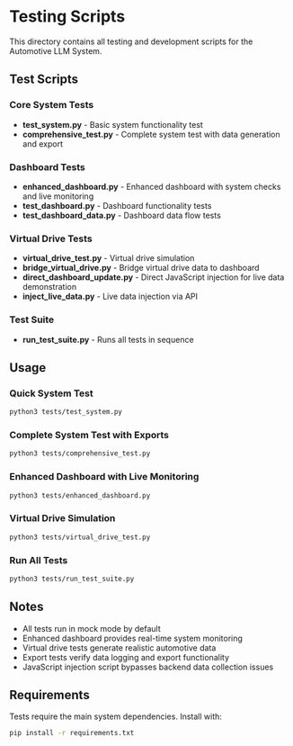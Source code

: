 # Testing Scripts

This directory contains all testing and development scripts for the Automotive LLM System.

## Test Scripts

### Core System Tests
- **test_system.py** - Basic system functionality test
- **comprehensive_test.py** - Complete system test with data generation and export

### Dashboard Tests
- **enhanced_dashboard.py** - Enhanced dashboard with system checks and live monitoring
- **test_dashboard.py** - Dashboard functionality tests
- **test_dashboard_data.py** - Dashboard data flow tests

### Virtual Drive Tests
- **virtual_drive_test.py** - Virtual drive simulation
- **bridge_virtual_drive.py** - Bridge virtual drive data to dashboard
- **direct_dashboard_update.py** - Direct JavaScript injection for live data demonstration
- **inject_live_data.py** - Live data injection via API

### Test Suite
- **run_test_suite.py** - Runs all tests in sequence

## Usage

### Quick System Test
```bash
python3 tests/test_system.py
```

### Complete System Test with Exports
```bash
python3 tests/comprehensive_test.py
```

### Enhanced Dashboard with Live Monitoring
```bash
python3 tests/enhanced_dashboard.py
```

### Virtual Drive Simulation
```bash
python3 tests/virtual_drive_test.py
```

### Run All Tests
```bash
python3 tests/run_test_suite.py
```

## Notes

- All tests run in mock mode by default
- Enhanced dashboard provides real-time system monitoring
- Virtual drive tests generate realistic automotive data
- Export tests verify data logging and export functionality
- JavaScript injection script bypasses backend data collection issues

## Requirements

Tests require the main system dependencies. Install with:
```bash
pip install -r requirements.txt
```
